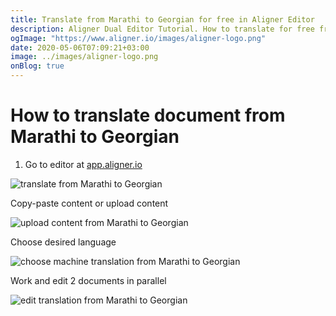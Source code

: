 ```yaml
---
title: Translate from Marathi to Georgian for free in Aligner Editor
description: Aligner Dual Editor Tutorial. How to translate for free from Marathi to Georgian. Aligner is multilingual document management platform. 
ogImage: "https://www.aligner.io/images/aligner-logo.png"
date: 2020-05-06T07:09:21+03:00
image: ../images/aligner-logo.png
onBlog: true
---
```


# How to translate document from Marathi to Georgian

1. Go to editor at [app.aligner.io](https://app.aligner.io "Aligner App web page")

![translate from Marathi to Georgian](../aligner-blank-editor.png "translate from Marathi to Georgian")

Copy-paste content or upload content

![upload content from Marathi to Georgian](../aligner-uploaded-document.png "upload content from Marathi to Georgian")

Choose desired language

![choose machine translation from Marathi to Georgian](../aligner-language-dropdown.png "choose machine translation from Marathi to Georgian")

Work and edit 2 documents in parallel

![edit translation from Marathi to Georgian](../aligner-double-sitded-editor.png "edit translation from Marathi to Georgian")

